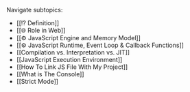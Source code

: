 
Navigate subtopics:

- [[⁉️ Definition]]
- [[🌐 Role in Web]]
- [[⚙️ JavaScript Engine and Memory Model]]
- [[⚙️ JavaScript Runtime, Event Loop & Callback Functions]]
- [[Compilation vs. Interpretation vs. JIT]]
- [[JavaScript Execution Environment]]
- [[How To Link JS File With My Project]]
- [[What is The Console]]
- [[Strict Mode]]
